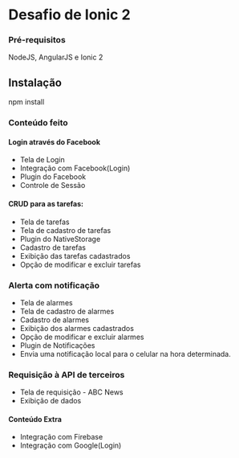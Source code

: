 # Desafio de Ionic 2

### Pré-requisitos

NodeJS, AngularJS e Ionic 2

## Instalação

npm install


### Conteúdo feito

#### Login através do Facebook

- Tela de Login
- Integração com Facebook(Login)
- Plugin do Facebook
- Controle de Sessão 


#### CRUD para as tarefas:

- Tela de tarefas
- Tela de cadastro de tarefas
- Plugin do NativeStorage 
- Cadastro de tarefas
- Exibição das tarefas cadastrados
- Opção de modificar e excluir tarefas

### Alerta com notificação

- Tela de alarmes
- Tela de cadastro de alarmes
- Cadastro de alarmes
- Exibição dos alarmes cadastrados
- Opção de modificar e excluir alarmes
- Plugin de Notificações
- Envia uma notificação local para o celular na hora determinada.

### Requisição à API de terceiros 
- Tela de requisição - ABC News
- Exibição de dados 


#### Conteúdo Extra

- Integração com Firebase
- Integração com Google(Login)